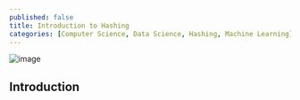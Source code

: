 ```yaml
---
published: false
title: Introduction to Hashing
categories: [Computer Science, Data Science, Hashing, Machine Learning]
---
```


![image](/assets/images/name.jpeg?raw=true)

## Introduction
